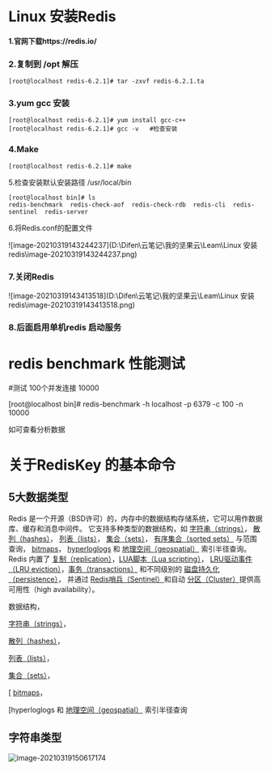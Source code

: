 # Linux 安装Redis

#### 1.官网下载https://redis.io/

### 2.复制到 /opt  解压

```
[root@localhost redis-6.2.1]# tar -zxvf redis-6.2.1.ta
```



### 3.yum gcc 安装

```shell
[root@localhost redis-6.2.1]# yum install gcc-c++
[root@localhost redis-6.2.1]# gcc -v   #检查安装 

```



### 4.Make

```shell
[root@localhost redis-6.2.1]# make
```



5.检查安装默认安装路径 /usr/local/bin

```shell
[root@localhost bin]# ls
redis-benchmark  redis-check-aof  redis-check-rdb  redis-cli  redis-sentinel  redis-server

```



6.将Redis.conf的配置文件



![image-20210319143244237](D:\Difen\云笔记\我的坚果云\Leam\Linux 安装redis\image-20210319143244237.png)



### 7.关闭Redis

![image-20210319143413518](D:\Difen\云笔记\我的坚果云\Leam\Linux 安装redis\image-20210319143413518.png)

### 8.后面启用单机redis 启动服务



# redis benchmark 性能测试



#测试 100个并发连接  10000

[root@localhost bin]# redis-benchmark -h localhost -p 6379 -c 100 -n 10000



如可查看分析数据

# 关于RedisKey 的基本命令

## 5大数据类型

Redis 是一个开源（BSD许可）的，内存中的数据结构存储系统，它可以用作数据库、缓存和消息中间件。 它支持多种类型的数据结构，如 [字符串（strings）](http://www.redis.cn/topics/data-types-intro.html#strings)， [散列（hashes）](http://www.redis.cn/topics/data-types-intro.html#hashes)， [列表（lists）](http://www.redis.cn/topics/data-types-intro.html#lists)， [集合（sets）](http://www.redis.cn/topics/data-types-intro.html#sets)， [有序集合（sorted sets）](http://www.redis.cn/topics/data-types-intro.html#sorted-sets) 与范围查询， [bitmaps](http://www.redis.cn/topics/data-types-intro.html#bitmaps)， [hyperloglogs](http://www.redis.cn/topics/data-types-intro.html#hyperloglogs) 和 [地理空间（geospatial）](http://www.redis.cn/commands/geoadd.html) 索引半径查询。 Redis 内置了 [复制（replication）](http://www.redis.cn/topics/replication.html)，[LUA脚本（Lua scripting）](http://www.redis.cn/commands/eval.html)， [LRU驱动事件（LRU eviction）](http://www.redis.cn/topics/lru-cache.html)，[事务（transactions）](http://www.redis.cn/topics/transactions.html) 和不同级别的 [磁盘持久化（persistence）](http://www.redis.cn/topics/persistence.html)， 并通过 [Redis哨兵（Sentinel）](http://www.redis.cn/topics/sentinel.html)和自动 [分区（Cluster）](http://www.redis.cn/topics/cluster-tutorial.html)提供高可用性（high availability）。

数据结构，

 [字符串（strings）](http://www.redis.cn/topics/data-types-intro.html#strings)，

 [散列（hashes）](http://www.redis.cn/topics/data-types-intro.html#hashes)，

 [列表（lists）](http://www.redis.cn/topics/data-types-intro.html#lists)，

 [集合（sets）](http://www.redis.cn/topics/data-types-intro.html#sets)， 

[ [bitmaps](http://www.redis.cn/topics/data-types-intro.html#bitmaps)，

 [hyperloglogs[](http://www.redis.cn/topics/data-types-intro.html#hyperloglogs) 和 [地理空间（geospatial）](http://www.redis.cn/commands/geoadd.html) 索引半径查询





## 字符串类型

![image-20210319150617174](C:\Users\94934\AppData\Roaming\Typora\typora-user-images\image-20210319150617174.png)

